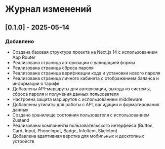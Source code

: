 # Журнал изменений

## [0.1.0] - 2025-05-14

### Добавлено

- Создана базовая структура проекта на Next.js 14 с использованием App Router
- Реализована страница авторизации с валидацией формы
- Реализована страница сброса пароля
- Реализована страница верификации кода и установки нового пароля
- Реализована страница личного кабинета с отображением баланса и информации о тарифе
- Добавлены API-маршруты для авторизации, выхода из системы, сброса пароля и получения данных пользователя
- Настроена защита маршрутов с использованием middleware
- Добавлены утилиты для работы с API, валидации и форматирования данных
- Создано хранилище состояния пользователя с использованием Zustand
- Реализованы компоненты пользовательского интерфейса (Button, Card, Input, PhoneInput, Badge, InfoItem, Skeleton)
- Добавлена адаптивная верстка для мобильных и десктопных устройств